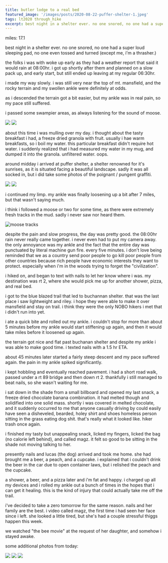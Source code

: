 ```yaml
---
title: butler lodge to a real bed
featured_image: '/images/posts/2020-08-22-puffer-shelter-1.jpeg'
tags: lt2020 through_hike
excerpt: best night in a shelter ever. no one snored, no one had a super loud sleeping pad, no one even tossed and turned (except me, i'm a thrasher.)
---
```


miles: 17.1

best night in a shelter ever. no one snored, no one had a super loud sleeping pad, no one even tossed and turned (except me, i'm a thrasher.)

the folks i was with woke up early as they had a weather report that said it would rain at 08:00hr. i got up shortly after them and planned on a slow pack up, and early start, but still ended up leaving at my regular 06:30hr.

i made my way slowly. i was still very near the top of mt. mansfield, and the rocky terrain and my swollen ankle were definitely at odds.

as i descended the terrain got a bit easier, but my ankle was in real pain, so my pace still  suffered.

i passed some swampier areas, as always listening for the sound of moose.

<div class="gallery" data-columns="2">
	<img src="/images/posts/2020-08-22-swamp-1.jpeg">
	<img src="/images/posts/2020-08-22-swamp-2.jpeg">
</div>

about this time i was mulling over my day. i thought about the tasty breakfast i had, a freeze dried granola with fruit. usually i hae warm breakfasts, so i boil my water. this particular breakfast didn't require hot water. i suddenly realized that i had measured my water in my mug, and dumped it into the granola. unfiltered water. oops.

around midday i arrived at puffer shelter, a shelter renowned for it's sunrises, as it is situated facing a beautiful landscape. sadly it was all socked in, but i did take some photos of the poignant / pungent graffiti.

<div class="gallery" data-columns="2">
	<img src="/images/posts/2020-08-22-puffer-shelter-1.jpeg">
	<img src="/images/posts/2020-08-22-puffer-shelter-2.jpeg">
</div>

i continued my limp. my ankle was finally loosening up a bit after 7 miles, but that wasn't saying much.

i think i followed a moose or two for some time, as there were extremely fresh tracks in the mud. sadly i never saw nor heard them.

![moose tracks](/images/posts/2020-08-22-moose-tracks.jpeg)

despite the pain and slow progress, the day was pretty good. the 08:00hr rain never really came together. i never even had to put my camera away. the only annoyance was my ankle and the fact that the entire day was punctuated by literal machine gun fire. every five minutes. i don't love being reminded that we as a country send poor people to go kill poor people from other countries because rich people have economic interests they want to protect. especially when i'm in the woods trying to forget the "civilization".

i hiked on, and began to text with nails to let her know where i was. my destination was rt 2, where she would pick me up for another shower, pizza, and real bed.

i got to the blue blazed trail that led to buchannan shelter. that was the last place i saw lightweight and riley. i hope they were able to make it over mansfield and stay on trail. i think they were the only NOBO hikers i met that i didn't run into yet.

i ate a quick bite and rolled out my ankle. i couldn't stop for more than about 5 minutes before my ankle would start stiffening up again, and then it would take miles before it loosened up again.

the terrain got nice and flat past buchanan shelter and despite my ankle i was able to make good time. i texted nails with a 1.5 hr ETA.

about 45 minutes later started a fairly steep descent and my pace suffered again. the pain in my ankle spiked significantly.

i kept hobbling and eventually reached pavement. i had a short road walk, passed under a rt 89 bridge and then down rt 2. thankfully i still managed to beat nails, so she wasn't waiting for me.

i sat down in the shade from a small billboard and opened my last snack, a freeze dried chocolate banana combination. it had melted though and solidified into one solid mass. shortly i was covered in melted chocolate, and it suddenly occurred to me that anyone casually driving by could easily have seen a disheveled, bearded, holey shirt and shoes homeless person sitting in the grass eating dog shit. that's really what it looked like. hiker trash once again.

i finished my tasty but unappealing snack, licked my fingers, licked the bag (no calorie left behind), and called magz. it felt so good to be sitting in the shade not moving talking to her.

presently nails and lucas (the dog) arrived and took me home. she had brought me a beer, a peach, and a cupcake. i explained that i couldn't drink the beer in the car due to open container laws, but i relished the peach and the cupcake.

a shower, a beer, and a pizza later and i'm fat and happy. i charged up all my devices and i rolled my ankle out a bunch of times in the hopes that i can get it healing. this is the kind of injury that could actually take me off the trail.

i've decided to take a zero tomorrow for the same reason. nails and her family are the best. i video called magz, the first time i had seen her face since i left. she looked a little tired, but she's had a couple stressful thiggs happen this week.

we watched "the bee movie" at the request of her daughter, and somehow i stayed awake.

some additional photos from today:

<div class="gallery" data-columns="3">
	<img src="/images/posts/2020-08-22-trail.jpeg">
	<img src="/images/posts/2020-08-22-ginseng.jpeg">
	<img src="/images/posts/2020-08-22-view.jpeg">
</div>
